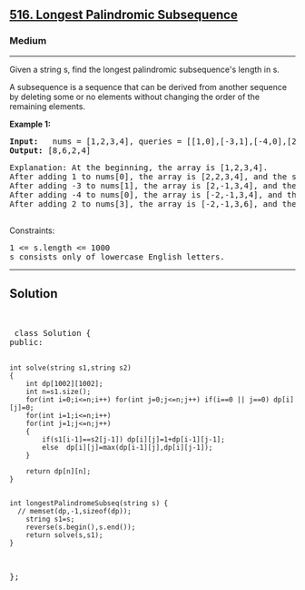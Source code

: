 
<h2><a href="https://leetcode.com/problems/longest-palindromic-subsequence/description/">516. Longest Palindromic Subsequence</a></h2>
<h3>Medium</h3>
<hr>
<div><p>
Given a string s, find the longest palindromic subsequence's length in s.

A subsequence is a sequence that can be derived from another sequence by deleting some or no elements without changing the order of the remaining elements.
</p>


<p><strong>Example 1:</strong></p>
<pre><strong>Input:</strong>   nums = [1,2,3,4], queries = [[1,0],[-3,1],[-4,0],[2,3]]
<strong>Output:</strong> [8,6,2,4]
</pre>
<pre>
Explanation: At the beginning, the array is [1,2,3,4].
After adding 1 to nums[0], the array is [2,2,3,4], and the sum of even values is 2 + 2 + 4 = 8.
After adding -3 to nums[1], the array is [2,-1,3,4], and the sum of even values is 2 + 4 = 6.
After adding -4 to nums[0], the array is [-2,-1,3,4], and the sum of even values is -2 + 4 = 2.
After adding 2 to nums[3], the array is [-2,-1,3,6], and the sum of even values is -2 + 6 = 4.
  </pre>
  

Constraints:
<pre>
1 <= s.length <= 1000
s consists only of lowercase English letters.
</pre>
<hr>
 <h2><strong><b>Solution</b></strong></h2>
 <br>
 <pre>
 class Solution {
public:
    
    int solve(string s1,string s2)
    {
        int dp[1002][1002];
        int n=s1.size();
        for(int i=0;i<=n;i++) for(int j=0;j<=n;j++) if(i==0 || j==0) dp[i][j]=0;
        for(int i=1;i<=n;i++) 
        for(int j=1;j<=n;j++) 
        {
            if(s1[i-1]==s2[j-1]) dp[i][j]=1+dp[i-1][j-1];
            else  dp[i][j]=max(dp[i-1][j],dp[i][j-1]);
        }
        
        return dp[n][n];
    }
    
    
    int longestPalindromeSubseq(string s) {
      // memset(dp,-1,sizeof(dp));
        string s1=s;
        reverse(s.begin(),s.end());
        return solve(s,s1);
    }
};
 </pre>

